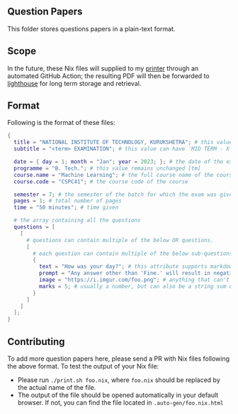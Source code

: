 ## Question Papers

This folder stores questions papers in a plain-text format.

## Scope

In the future, these Nix files will supplied to my [printer](https://github.com/GetPsyched/printer) through an automated GitHub Action; the resulting PDF will then be forwarded to [lighthouse](https://github.com/nkss-dev/lighthouse) for long term storage and retrieval.

## Format

Following is the format of these files:

```nix
{
  title = "NATIONAL INSTITUTE OF TECHNOLOGY, KURUKSHETRA"; # this value remains unchanged
  subtitle = "<term> EXAMINATION"; # this value can have `MID TERM - X` or `END TERM`

  date = { day = 1; month = "Jan"; year = 2023; }; # the date of the examination
  programme = "B. Tech."; # this value remains unchanged [tm]
  course.name = "Machine Learning"; # the full course name of the course
  course.code = "CSPC41"; # the course code of the course

  semester = 7; # the semester of the batch for which the exam was given
  pages = 1; # total number of pages
  time = "50 minutes"; # time given

  # the array containing all the questions
  questions = [
    [
      # questions can contain multiple of the below OR questions.
      [
        # each question can contain multiple of the below sub-questions.
        {
          text = "How was your day?"; # this attribute supports markdown formatting
          prompt = "Any answer other than 'Fine.' will result in negative marking."; # a prompt to display on the bottom right of the question
          image = "https://i.imgur.com/foo.png"; # anything that can't be typed feasibly; eg. formulae, diagrams, etc.
          marks = 5; # usually a number, but can also be a string sum of marks (eg. "2+2.5+2.5")
        }
      ]
    ]
  ];
}
```

## Contributing

To add more question papers here, please send a PR with Nix files following the above format. To test the output of your Nix file:

- Please run `./print.sh foo.nix`, where `foo.nix` should be replaced by the actual name of the file.
- The output of the file should be opened automatically in your default browser. If not, you can find the file located in `.auto-gen/foo.nix.html`
